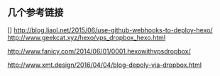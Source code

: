 


## 几个参考链接
[]
http://blog.liaol.net/2015/06/use-github-webhooks-to-deploy-hexo/
http://www.geekcat.xyz/hexo/vps_dropbox_hexo.html

http://www.fanicy.com/2014/06/01/0001.hexowithvpsdropbox/

http://www.xmt.design/2016/04/04/blog-depoly-via-dropbox.html